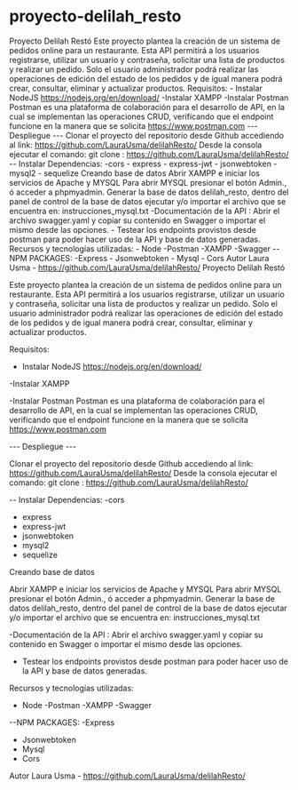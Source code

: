# proyecto-delilah_resto
Proyecto Delilah Restó  Este proyecto plantea la creación de un sistema de pedidos online para un restaurante. Esta API  permitirá a los  usuarios registrarse, utilizar un usuario y contraseña, solicitar una lista de productos y realizar un pedido. Solo el usuario administrador podrá realizar las operaciones de edición del estado de los pedidos y de igual manera podrá crear, consultar, eliminar y actualizar productos.  Requisitos: - Instalar NodeJS  https://nodejs.org/en/download/  -Instalar XAMPP    -Instalar Postman  Postman es una plataforma de colaboración para el desarrollo de API, en la cual se implementan las operaciones CRUD, verificando que el endpoint funcione en la manera que se solicita https://www.postman.com  --- Despliegue ---  Clonar el proyecto del repositorio desde Github accediendo al link: https://github.com/LauraUsma/delilahResto/  Desde la consola ejecutar el comando: git clone :  https://github.com/LauraUsma/delilahResto/  -- Instalar Dependencias:   -cors   - express  - express-jwt  - jsonwebtoken  - mysql2  - sequelize  Creando base de datos  Abrir XAMPP e iniciar los servicios de Apache y MYSQL Para abrir MYSQL presionar el botón Admin., ó acceder a phpmyadmin. Generar la base de datos delilah_resto, dentro del panel de control de la base de datos ejecutar y/o importar el archivo que se encuentra en: instrucciones_mysql.txt  -Documentación de la API :  Abrir el archivo swagger.yaml y copiar su contenido en Swagger o importar el mismo desde las opciones.  - Testear los endpoints provistos desde postman para poder hacer uso de la API y base de datos generadas.  Recursos y tecnologías utilizadas: - Node  -Postman  -XAMPP  -Swagger   --NPM PACKAGES:  -Express - Jsonwebtoken - Mysql - Cors  Autor Laura Usma -  https://github.com/LauraUsma/delilahResto/
Proyecto Delilah Restó

Este proyecto plantea la creación de un sistema de pedidos online para un restaurante. Esta API  permitirá a los  usuarios registrarse, utilizar un usuario y contraseña, solicitar una lista de productos y realizar un pedido. Solo el usuario administrador podrá realizar las operaciones de edición del estado de los pedidos y de igual manera podrá crear, consultar, eliminar y actualizar productos.

Requisitos:
- Instalar NodeJS 
https://nodejs.org/en/download/

-Instalar XAMPP  

-Instalar Postman 
Postman es una plataforma de colaboración para el desarrollo de API, en la cual se implementan las operaciones CRUD, verificando que el endpoint funcione en la manera que se solicita
https://www.postman.com

--- Despliegue ---

Clonar el proyecto del repositorio desde Github accediendo al link: https://github.com/LauraUsma/delilahResto/
 Desde la consola ejecutar el comando: git clone :  https://github.com/LauraUsma/delilahResto/

-- Instalar Dependencias: 
 -cors  
- express 
- express-jwt 
- jsonwebtoken 
- mysql2 
- sequelize

Creando base de datos

Abrir XAMPP e iniciar los servicios de Apache y MYSQL Para abrir MYSQL presionar el botón Admin., ó acceder a phpmyadmin. Generar la base de datos delilah_resto, dentro del panel de control de la base de datos ejecutar y/o importar el archivo que se encuentra en: instrucciones_mysql.txt

-Documentación de la API : 
Abrir el archivo swagger.yaml y copiar su contenido en Swagger o importar el mismo desde las opciones.

- Testear los endpoints provistos desde postman para poder hacer uso de la API y base de datos generadas.

Recursos y tecnologías utilizadas:
- Node 
-Postman 
-XAMPP 
-Swagger 

--NPM PACKAGES: 
-Express
- Jsonwebtoken
- Mysql
- Cors

Autor Laura Usma -  https://github.com/LauraUsma/delilahResto/
